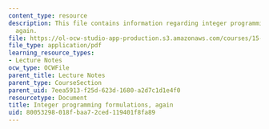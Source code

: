 ```yaml
---
content_type: resource
description: This file contains information regarding integer programming formulations,
  again.
file: https://ol-ocw-studio-app-production.s3.amazonaws.com/courses/15-053-optimization-methods-in-management-science-spring-2013/80053298018fbaa72ced119401f8fa89_MIT15_053S13_lec14.pdf
file_type: application/pdf
learning_resource_types:
- Lecture Notes
ocw_type: OCWFile
parent_title: Lecture Notes
parent_type: CourseSection
parent_uid: 7eea5913-f25d-623d-1680-a2d7c1d1e4f0
resourcetype: Document
title: Integer programming formulations, again
uid: 80053298-018f-baa7-2ced-119401f8fa89
---
```

